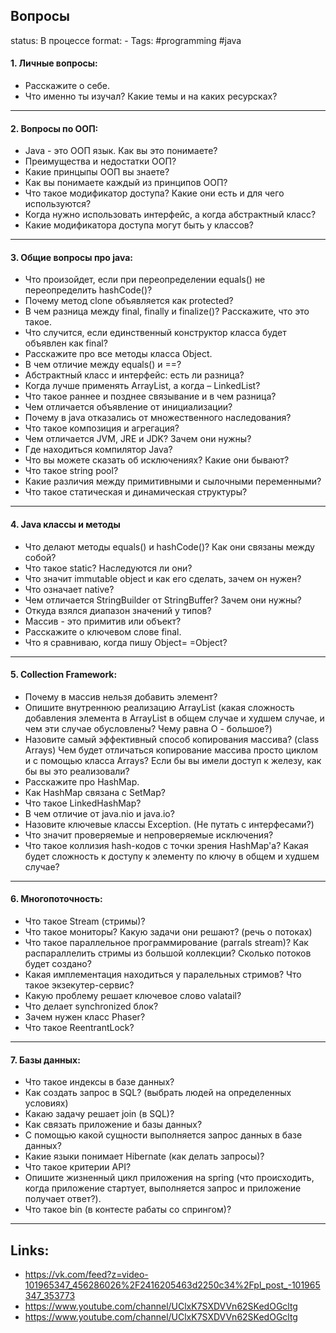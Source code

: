 ## Вопросы
status: В процессе 
format: -
Tags: #programming #java 


#### 1. Личные вопросы:
- Расскажите о себе.
- Что именно ты изучал? Какие темы и на каких ресурсках? 
---

#### 2. Вопросы по ООП:
- Java - это ООП язык. Как вы это понимаете?
- Преимущества и недостатки ООП?
- Какие принцыпы ООП вы знаете? 
- Как вы понимаете каждый из принципов ООП? 
- Что такое модификатор доступа? Какие они есть и для чего используются? 
- Когда нужно использовать интерфейс, а когда абстрактный класс?
- Какие модификатора доступа могут быть у классов? 
---

#### 3. Общие вопросы про java:
- Что произойдет, если при переопределении equals() не переопределить hashCode()?
- Почему метод clone объявляется как protected?
- В чем разница между final, finally и finalize()? Расскажите, что это такое.
- Что случится, если единственный конструктор класса будет объявлен как final?
- Расскажите про все методы класса Object.
- В чем отличие между equals() и ==?
- Абстрактный класс и интерфейс: есть ли разница?
- Когда лучше применять ArrayList, а когда – LinkedList?
- Что такое раннее и позднее связывание и в чем разница?
- Чем отличается объявление от инициализации?
- Почему в java отказались от множественного наследования?
- Что такое композиция и агрегация?
- Чем отличается JVM, JRE и JDK? Зачем они нужны?
- Где находиться компилятор Java?
- Что вы можете сказать об исключениях? Какие они бывают?
- Что такое string pool?
- Какие различия между примитивными и сылочными переменными? 
- Что такое статическая и динамическая структуры? 
---
#### 4. Java классы и методы
- Что делают методы equals() и hashCode()? Как они связаны между собой? 
- Что такое static? Наследуются ли они?
- Что значит immutable object и как его сделать, зачем он нужен?
- Что означает native? 
- Чем отличается StringBuilder от StringBuffer? Зачем они нужны?
- Откуда взялся диапазон значений у типов? 
- Массив - это примитив или объект? 
- Расскажите о ключевом слове final. 
- Что я сравниваю, когда пишу Object= =Object? 
---

#### 5. Collection Framework:
- Почему в массив нельзя добавить элемент? 
- Опишите внутреннюю реализацию ArrayList (какая сложность добавления элемента в ArrayList в общем случае и худшем случае, и чем эти случае обусловлены? Чему равна О - большое?) 
- Назовите самый эффективный способ копирования массива? (class Arrays) Чем будет отличаться копирование массива просто циклом и с помощью класса Arrays? Если бы вы имели доступ к железу, как бы вы это реализовали? 
- Расскажите про HashMap. 
- Как HashMap связана с SetMap? 
- Что такое LinkedHashMap? 
- В чем отличие от java.nio и java.io? 
- Назовите ключевые классы Exception. (Не путать с интерфесами?) 
- Что значит проверяемые и непроверяемые исключения? 
- Что такое коллизия hash-кодов с точки зрения HashMap'a? Какая будет сложность к доступу к элементу по ключу в общем и худшем случае? 
---

#### 6. Многопоточность:
- Что такое Stream (стримы)?  
- Что такое мониторы? Какую задачи они решают? (речь о потоках) 
- Что такое параллельное программирование (parrals stream)? Как распараллелить стримы из большой коллекции? Сколько потоков будет создано? 
- Какая имплементация находиться у паралельных стримов? Что такое экзекутер-сервис? 
- Какую проблему решает ключевое слово valatail? 
- Что делает synchronized блок? 
- Зачем нужен класс Phaser? 
- Что такое ReentrantLock? 
---

#### 7. Базы данных:
- Что такое индексы в базе данных? 
- Как создать запрос в SQL? (выбрать людей на определенных условиях) 
- Какаю задачу решает join (в SQL)? 
- Как связать приложение и базы данных? 
- С помощью какой сущности выполняется запрос данных в базе данных? 
- Какие языки понимает Hibernate (как делать запросы)?  
- Что такое критерии API? 
- Опишите жизненный цикл приложения на spring (что происходить, когда приложение стартует, выполняется запрос и приложение получает ответ?). 
- Что такое bin (в контесте рабаты со спрингом)? 
---

## Links:
- https://vk.com/feed?z=video-101965347_456286026%2F2416205463d2250c34%2Fpl_post_-101965347_353773
- https://www.youtube.com/channel/UClxK7SXDVVn62SKedOGcltg
- https://www.youtube.com/channel/UClxK7SXDVVn62SKedOGcltg